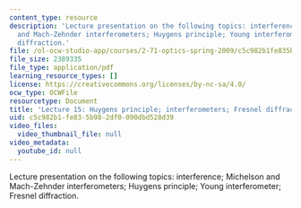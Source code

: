 ```yaml
---
content_type: resource
description: 'Lecture presentation on the following topics: interference; Michelson
  and Mach-Zehnder interferometers; Huygens principle; Young interferometer; Fresnel
  diffraction.'
file: /ol-ocw-studio-app/courses/2-71-optics-spring-2009/c5c982b1fe835b982df0090dbd528d39_MIT2_71S09_lec15.pdf
file_size: 2389335
file_type: application/pdf
learning_resource_types: []
license: https://creativecommons.org/licenses/by-nc-sa/4.0/
ocw_type: OCWFile
resourcetype: Document
title: 'Lecture 15: Huygens principle; interferometers; Fresnel diffraction'
uid: c5c982b1-fe83-5b98-2df0-090dbd528d39
video_files:
  video_thumbnail_file: null
video_metadata:
  youtube_id: null
---
```

Lecture presentation on the following topics: interference; Michelson and Mach-Zehnder interferometers; Huygens principle; Young interferometer; Fresnel diffraction.